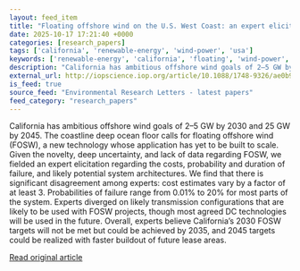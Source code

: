 ```yaml
---
layout: feed_item
title: "Floating offshore wind on the U.S. West Coast: an expert elicitation"
date: 2025-10-17 17:21:40 +0000
categories: [research_papers]
tags: ['california', 'renewable-energy', 'wind-power', 'usa']
keywords: ['renewable-energy', 'california', 'floating', 'wind-power', 'usa', 'offshore', 'wind']
description: "California has ambitious offshore wind goals of 2–5 GW by 2030 and 25 GW by 2045"
external_url: http://iopscience.iop.org/article/10.1088/1748-9326/ae0b94
is_feed: true
source_feed: "Environmental Research Letters - latest papers"
feed_category: "research_papers"
---
```


California has ambitious offshore wind goals of 2–5 GW by 2030 and 25 GW by 2045. The coastline deep ocean floor calls for floating offshore wind (FOSW), a new technology whose application has yet to be built to scale. Given the novelty, deep uncertainty, and lack of data regarding FOSW, we fielded an expert elicitation regarding the costs, probability and duration of failure, and likely potential system architectures. We find that there is significant disagreement among experts: cost estimates vary by a factor of at least 3. Probabilities of failure range from 0.01% to 20% for most parts of the system. Experts diverged on likely transmission configurations that are likely to be used with FOSW projects, though most agreed DC technologies will be used in the future. Overall, experts believe California’s 2030 FOSW targets will not be met but could be achieved by 2035, and 2045 targets could be realized with faster buildout of future lease areas.

[Read original article](http://iopscience.iop.org/article/10.1088/1748-9326/ae0b94)
